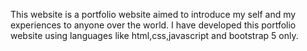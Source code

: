This website is a portfolio website aimed to introduce my self and my experiences to anyone over the world.
I have developed this portfolio website using languages like html,css,javascript and bootstrap 5 only.

